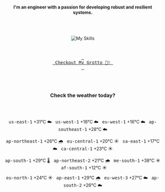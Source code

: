 <h4 align="center">I'm an engineer with a passion for developing robust and resilient systems.</h4>

<div align="center">
  <br/><br/>

![My Skills](https://go-skill-icons.vercel.app/api/icons?i=aws,azure,ts,go,docker,kubernetes,argocd,python&perline=4&theme=light)

<br/>

[<kbd> <br> Checkout My Grotto 🍵! <br> </kbd>](https://sathirak.me/)
  
</div>

<br/>
<br/>

<h3 align="center">Check the weather today?</h3>
<!-- start-daily-update -->
<div align="center">
  <!-- Updated on Sat Jul 19 01:53:13 UTC 2025 --><br><br>

  <kbd>us-east-1</kbd> +31°C ☁️ &nbsp; 
  <kbd>us-west-1</kbd> +18°C ☁️ &nbsp; 
  <kbd>eu-west-1</kbd> +16°C ☁️ &nbsp; 
  <kbd>ap-southeast-1</kbd> +28°C ☁️ <br>

  <kbd>ap-northeast-1</kbd> +26°C 🌧️ &nbsp; 
  <kbd>eu-central-1</kbd> +20°C ☀️ &nbsp; 
  <kbd>sa-east-1</kbd> +17°C ☁️ &nbsp; 
  <kbd>ca-central-1</kbd> +23°C ☀️ <br>

  <kbd>ap-south-1</kbd> +29°C 🌡️ &nbsp; 
  <kbd>ap-northeast-2</kbd> +21°C 🌧️ &nbsp; 
  <kbd>me-south-1</kbd> +38°C ☀️ &nbsp; 
  <kbd>af-south-1</kbd> +12°C ☀️ <br>

  <kbd>eu-north-1</kbd> +24°C ☀️ &nbsp; 
  <kbd>ap-east-1</kbd> +29°C 🌧️ &nbsp; 
  <kbd>eu-west-3</kbd> +27°C ☁️ &nbsp; 
  <kbd>ap-south-2</kbd> +26°C ☁️
</div>
<!-- end-daily-update -->
